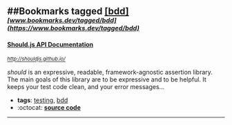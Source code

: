 ##Bookmarks tagged [[bdd]](https://www.bookmarks.dev?q=[bdd])
_<sup><sup>[www.bookmarks.dev/tagged/bdd](https://www.bookmarks.dev/tagged/bdd)</sup></sup>_
---
#### [Should.js API Documentation](http://shouldjs.github.io/)
_<sup>http://shouldjs.github.io/</sup>_

_should_ is an expressive, readable, framework-agnostic assertion library. The main goals of this library are to be expressive and to be helpful. It keeps your test code clean, and your error messages...
* **tags**: [testing](../tagged/testing.md), [bdd](../tagged/bdd.md)
* :octocat: **[source code](https://github.com/shouldjs/should.js)**
---
